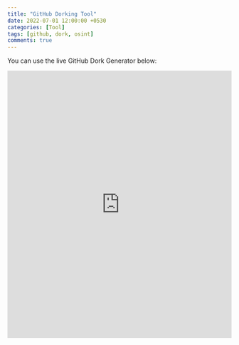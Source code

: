 ```yaml
---
title: "GitHub Dorking Tool"
date: 2022-07-01 12:00:00 +0530
categories: [Tool]
tags: [github, dork, osint]
comments: true
---
```


You can use the live GitHub Dork Generator below:

<iframe src="https://github.com/Faizee-Asad/faizee_asad.github.io/blob/main/assets/img/github-dork.html" width="100%" height="600" style="border:none;"></iframe>
